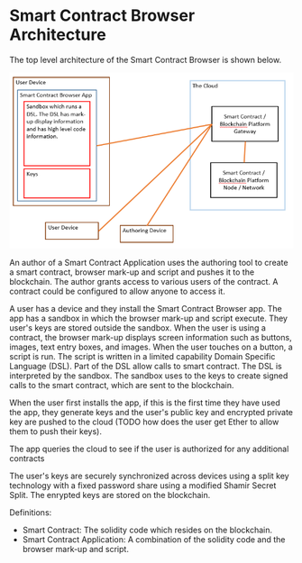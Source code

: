 # Smart Contract Browser Architecture
The top level architecture of the Smart Contract Browser is shown below.

![Top Level Architecture](/docs/architecture/architecture-top-level.png)

An author of a Smart Contract Application uses the authoring tool to create a smart contract, browser mark-up and script and pushes it to the blockchain. The author grants access to various users of the contract. A contract could be configured to allow anyone to access it.

A user has a device and they install the Smart Contract Browser app. The app has a sandbox in which the browser mark-up and script execute. They user's keys are stored outside the sandbox. When the user is using a contract, the browser mark-up displays screen information such as buttons, images, text entry boxes, and images. When the user touches on a button, a script is run. The script is written in a limited capability Domain Specific Language (DSL). Part of the DSL allow calls to smart contract. The DSL is interpreted by the sandbox. The sandbox uses to the keys to create signed calls to the smart contract, which are sent to the blockchain.

When the user first installs the app, if this is the first time they have used the app, they generate keys and the user's public key and encrypted private key are pushed to the cloud (TODO how does the user get Ether to allow them to push their keys). 

The app queries the cloud to see if the user is authorized for any additional contracts

The user's keys are securely synchronized across devices using a split key technology with a fixed password share using a modified Shamir Secret Split. The enrypted keys are stored on the blockchain.


Definitions:
* Smart Contract: The solidity code which resides on the blockchain.
* Smart Contract Application: A combination of the solidity code and the browser mark-up and script.
